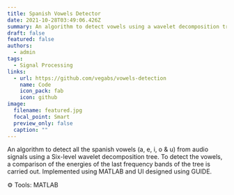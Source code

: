 ```yaml
---
title: Spanish Vowels Detector
date: 2021-10-28T03:49:06.426Z
summary: An algorithm to detect vowels using a wavelet decomposition tree.
draft: false
featured: false
authors:
  - admin
tags:
  - Signal Processing
links:
  - url: https://github.com/vegabs/vowels-detection
    name: Code
    icon_pack: fab
    icon: github
image:
  filename: featured.jpg
  focal_point: Smart
  preview_only: false
  caption: ""
---
```

An algorithm to detect all the spanish vowels (a, e, i, o & u) from audio signals using a Six-level wavelet decomposition tree. To detect the vowels, a comparison of the energies of the last frequency bands of the tree is carried out. Implemented using MATLAB and UI designed using GUIDE.

⚙️ Tools: MATLAB